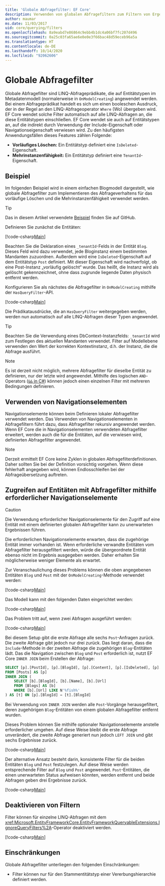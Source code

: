 ```yaml
---
title: 'Globale Abfragefilter: EF Core'
description: Verwenden von globalen Abfragefiltern zum Filtern von Ergebnissen mit Entity Framework Core
author: maumar
ms.date: 11/03/2017
uid: core/querying/filters
ms.openlocfilehash: 8a9eabd7e86864c9ebb4b1dc4a06bf7fc207d496
ms.sourcegitcommit: 0a25c03fa65ae6e0e0e3f66bac48d59eceb96a5a
ms.translationtype: HT
ms.contentlocale: de-DE
ms.lasthandoff: 10/14/2020
ms.locfileid: "92062606"
---
```

# <a name="global-query-filters"></a>Globale Abfragefilter

Globale Abfragefilter sind LINQ-Abfrageprädikate, die auf Entitätstypen im Metadatenmodell (normalerweise in `OnModelCreating`) angewendet werden. Bei einem Abfrageprädikat handelt es sich um einen booleschen Ausdruck, der in der Regel an den LINQ-Abfrageoperator `Where` (Wo) übergeben wird.  EF Core wendet solche Filter automatisch auf alle LINQ-Abfragen an, die diese Entitätstypen einschließen.  EF Core wendet sie auch auf Entitätstypen an, auf die indirekt durch Verwendung der Include-Eigenschaft oder Navigationseigenschaft verwiesen wird. Zu den häufigsten Anwendungsfällen dieses Features zählen Folgende:

* **Vorläufiges Löschen:** Ein Entitätstyp definiert eine `IsDeleted`-Eigenschaft.
* **Mehrinstanzenfähigkeit:** Ein Entitätstyp definiert eine `TenantId`-Eigenschaft.

## <a name="example"></a>Beispiel

Im folgenden Beispiel wird in einem einfachen Blogmodell dargestellt, wie globale Abfragefilter zum Implementieren des Abfrageverhaltens für das vorläufige Löschen und die Mehrinstanzenfähigkeit verwendet werden.

> [!TIP]
> Das in diesem Artikel verwendete [Beispiel](https://github.com/dotnet/EntityFramework.Docs/tree/master/samples/core/Querying/QueryFilters) finden Sie auf GitHub.

Definieren Sie zunächst die Entitäten:

[!code-csharp[Main](../../../samples/core/Querying/QueryFilters/Entities.cs#Entities)]

Beachten Sie die Deklaration eines `_tenantId`-Felds in der Entität `Blog`. Dieses Feld wird dazu verwendet, jede Bloginstanz einem bestimmten Mandanten zuzuordnen. Außerdem wird eine `IsDeleted`-Eigenschaft auf dem Entitätstyp `Post` definiert. Mit dieser Eigenschaft wird nachverfolgt, ob eine Post-Instanz „vorläufig gelöscht“ wurde. Das heißt, die Instanz wird als gelöscht gekennzeichnet, ohne dass zugrunde liegende Daten physisch entfernt werden.

Konfigurieren Sie als nächstes die Abfragefilter in `OnModelCreating` mithilfe der `HasQueryFilter`-API.

[!code-csharp[Main](../../../samples/core/Querying/QueryFilters/BloggingContext.cs#FilterConfiguration)]

Die Prädikatausdrücke, die an `HasQueryFilter` weitergegeben werden, werden nun automatisch auf alle LINQ-Abfragen dieser Typen angewendet.

> [!TIP]
> Beachten Sie die Verwendung eines DbContext-Instanzfelds: `_tenantId` wird zum Festlegen des aktuellen Mandanten verwendet. Filter auf Modellebene verwenden den Wert der korrekten Kontextinstanz, d.h. der Instanz, die die Abfrage ausführt.

> [!NOTE]
> Es ist derzeit nicht möglich, mehrere Abfragefilter für dieselbe Entität zu definieren, nur der letzte wird angewendet. Mithilfe des logischen `AND`-Operators ([`&&` in C#](/dotnet/csharp/language-reference/operators/boolean-logical-operators#conditional-logical-and-operator-)) können jedoch einen einzelnen Filter mit mehreren Bedingungen definieren.

## <a name="use-of-navigations"></a>Verwenden von Navigationselementen

Navigationselemente können beim Definieren lokaler Abfragefilter verwendet werden. Das Verwenden von Navigationselementen in Abfragefiltern führt dazu, dass Abfragefilter rekursiv angewendet werden. Wenn EF Core die in Navigationselementen verwendeten Abfragefilter erweitert, werden auch die für die Entitäten, auf die verwiesen wird, definierten Abfragefilter angewendet.

> [!NOTE]
> Derzeit ermittelt EF Core keine Zyklen in globalen Abfragefilterdefinitionen. Daher sollten Sie bei der Definition vorsichtig vorgehen. Wenn diese fehlerhaft angegeben wird, können Endlosschleifen bei der Abfrageübersetzung auftreten.

## <a name="accessing-entity-with-query-filter-using-required-navigation"></a>Zugreifen auf Entitäten mit Abfragefilter mithilfe erforderlicher Navigationselemente

> [!CAUTION]
> Die Verwendung erforderlicher Navigationselemente für den Zugriff auf eine Entität mit einem definierten globalen Abfragefilter kann zu unerwarteten Ergebnissen führen.

Die erforderlichen Navigationselemente erwarten, dass die zugehörige Entität immer vorhanden ist. Wenn erforderliche verwandte Entitäten vom Abfragefilter herausgefiltert werden, würde die übergeordnete Entität ebenso nicht im Ergebnis ausgegeben werden. Daher erhalten Sie möglicherweise weniger Elemente als erwartet.

Zur Veranschaulichung dieses Problems können die oben angegebenen Entitäten `Blog` und `Post` mit der `OnModelCreating`-Methode verwendet werden:

[!code-csharp[Main](../../../samples/core/Querying/QueryFilters/FilteredBloggingContextRequired.cs#IncorrectFilter)]

Das Modell kann mit den folgenden Daten eingerichtet werden:

[!code-csharp[Main](../../../samples/core/Querying/QueryFilters/Program.cs#SeedData)]

Das Problem tritt auf, wenn zwei Abfragen ausgeführt werden:

[!code-csharp[Main](../../../samples/core/Querying/QueryFilters/Program.cs#Queries)]

Bei diesem Setup gibt die erste Abfrage alle sechs `Post`-Anfragen zurück. Die zweite Abfrage gibt jedoch nur drei zurück. Das liegt daran, dass die `Include`-Methode in der zweiten Abfrage die zugehörigen `Blog`-Entitäten lädt. Das die Navigation zwischen `Blog` und `Post` erforderlich ist, nutzt EF Core `INNER JOIN` beim Erstellen der Abfrage:

```sql
SELECT [p].[PostId], [p].[BlogId], [p].[Content], [p].[IsDeleted], [p].[Title], [t].[BlogId], [t].[Name], [t].[Url]
FROM [Posts] AS [p]
INNER JOIN (
    SELECT [b].[BlogId], [b].[Name], [b].[Url]
    FROM [Blogs] AS [b]
    WHERE [b].[Url] LIKE N'%fish%'
) AS [t] ON [p].[BlogId] = [t].[BlogId]
```

Bei Verwendung von `INNER JOIN` werden alle `Post`-Vorgänge herausgefiltert, deren zugehörigen `Blog`-Entitäten von einem globalen Abfragefilter entfernt wurden.

Dieses Problem können Sie mithilfe optionaler Navigationselemente anstelle erforderlicher umgehen.
Auf diese Weise bleibt die erste Abfrage unverändert, die zweite Abfrage generiert nun jedoch `LEFT JOIN` und gibt sechs Ergebnisse zurück.

[!code-csharp[Main](../../../samples/core/Querying/QueryFilters/FilteredBloggingContextRequired.cs#OptionalNavigation)]

Der alternative Ansatz besteht darin, konsistente Filter für die beiden Entitäten `Blog` und `Post` festzulegen.
Auf diese Weise werden entsprechende Filter auf `Blog` und `Post` angewendet. `Post`-Entitäten, die einen unerwarteten Status aufweisen könnten, werden entfernt und beide Abfragen geben drei Ergebnisse zurück.

[!code-csharp[Main](../../../samples/core/Querying/QueryFilters/FilteredBloggingContextRequired.cs#MatchingFilters)]

## <a name="disabling-filters"></a>Deaktivieren von Filtern

Filter können für einzelne LINQ-Abfragen mit dem <xref:Microsoft.EntityFrameworkCore.EntityFrameworkQueryableExtensions.IgnoreQueryFilters%2A>-Operator deaktiviert werden.

[!code-csharp[Main](../../../samples/core/Querying/QueryFilters/Program.cs#IgnoreFilters)]

## <a name="limitations"></a>Einschränkungen

Globale Abfragefilter unterliegen den folgenden Einschränkungen:

* Filter können nur für den Stammentitätstyp einer Vererbungshierarchie definiert werden.

